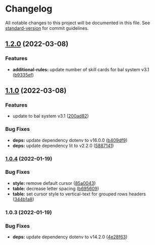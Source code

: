 # Changelog

All notable changes to this project will be documented in this file. See [standard-version](https://github.com/conventional-changelog/standard-version) for commit guidelines.

## [1.2.0](https://github.com/freddy38510/wapes-bal-system/compare/v1.1.0...v1.2.0) (2022-03-08)


### Features

* **additional-rules:** update number of skill cards for bal system v3.1 ([b9335ef](https://github.com/freddy38510/wapes-bal-system/commit/b9335ef5f45f4eb682481d016070ff7c5f41d859))

## [1.1.0](https://github.com/freddy38510/wapes-bal-system/compare/v1.0.4...v1.1.0) (2022-03-08)


### Features

* update to bal system v3.1 ([200ad82](https://github.com/freddy38510/wapes-bal-system/commit/200ad82805ca7f45a6f6a88b2729cf7afcb57b5f))


### Bug Fixes

* **deps:** update dependency dotenv to v16.0.0 ([b409df9](https://github.com/freddy38510/wapes-bal-system/commit/b409df975386913a696905060e1f19d1cea4fb27))
* **deps:** update dependency lit to v2.2.0 ([5887141](https://github.com/freddy38510/wapes-bal-system/commit/5887141229f4588dbacbc1253e1f6d06d3ebad37))

### [1.0.4](https://github.com/freddy38510/wapes-bal-system/compare/v1.0.3...v1.0.4) (2022-01-19)


### Bug Fixes

* **style:** remove default cursor ([85a0043](https://github.com/freddy38510/wapes-bal-system/commit/85a0043d4a24883d3d6e2b5682f8f16d531ffc59))
* **table:** decrease letter spacing ([b695609](https://github.com/freddy38510/wapes-bal-system/commit/b6956099906bde47a9193ca51faf9dc487d5645c))
* **table:** set cursor style to vertical-text for grouped rows headers ([344b1a8](https://github.com/freddy38510/wapes-bal-system/commit/344b1a8065c2646a6bb9bf291b20c1481c763402))

### 1.0.3 (2022-01-19)


### Bug Fixes

* **deps:** update dependency dotenv to v14.2.0 ([4e28f63](https://github.com/freddy38510/wapes-bal-system/commit/4e28f6312735490b674bedbb51117608932a8d80))
